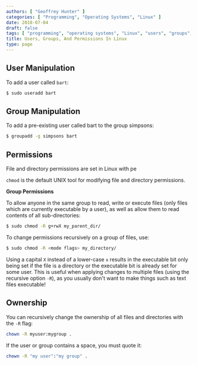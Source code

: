 ```yaml
---
authors: [ "Geoffrey Hunter" ]
categories: [ "Programming", "Operating Systems", "Linux" ]
date: 2018-07-04
draft: false
tags: [ "programming", "operating systems", "Linux", "users", "groups", "permissions", "chmod", "chown", "useradd", "ownership" ]
title: Users, Groups, And Permissions In Linux
type: page
---
```


## User Manipulation

To add a user called `bart`:

```sh    
$ sudo useradd bart
```

## Group Manipulation

To add a pre-existing user called bart to the group simpsons:

```sh    
$ groupadd -g simpsons bart
```

## Permissions

File and directory permissions are set in Linux with pe

`chmod` is the default UNIX tool for modifying file and directory permissions.

**Group Permissions**

To allow anyone in the same group to read, write or execute files (only files which are currently executable by a user), as well as allow them to read contents of all sub-directories:

```sh    
$ sudo chmod -R g+rwX my_parent_dir/
```

To change permissions recursively on a group of files, use:

```sh    
$ sudo chmod -R <mode flags> my_directory/
```

Using a capital `X` instead of a lower-case `x` results in the executable bit only being set if the file is a directory or the executable bit is already set for some user. This is useful when applying changes to multiple files (using the recursive option `-R`), as you usually don't want to make things such as text files executable!

## Ownership

You can recursively change the ownership of all files and directories with the `-R` flag:

```sh
chown -R myuser:mygroup .
```

If the user or group contains a space, you must quote it:

```sh
chown -R "my user":"my group" .
```
